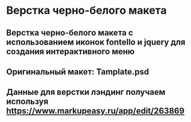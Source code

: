 # Верстка черно-белого макета

Верстка черно-белого макета с использованием иконок fontello и jquery для создания интерактивного меню
---
Оригинальный макет: Tamplate.psd
---
Данные для верстки лэндинг получаем используя https://www.markupeasy.ru/app/edit/263869
---
